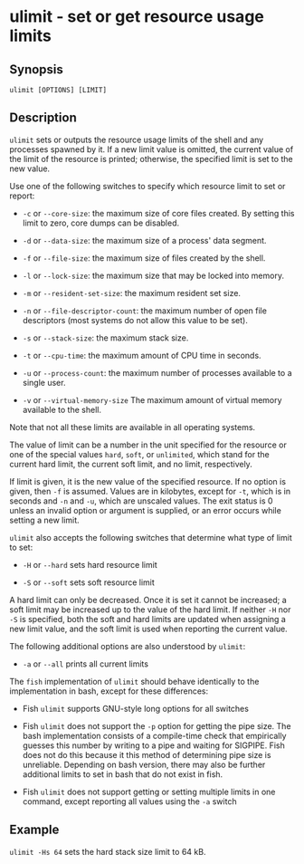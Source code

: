 # ulimit - set or get resource usage limits

## Synopsis

```
ulimit [OPTIONS] [LIMIT]
```

## Description

`ulimit` sets or outputs the resource usage limits of the shell and any processes spawned by it. If a new limit value is omitted, the current value of the limit of the resource is printed; otherwise, the specified limit is set to the new value.

Use one of the following switches to specify which resource limit to set or report:


* `-c` or `--core-size`: the maximum size of core files created. By setting this limit to zero, core dumps can be disabled.


* `-d` or `--data-size`: the maximum size of a process' data segment.


* `-f` or `--file-size`: the maximum size of files created by the shell.


* `-l` or `--lock-size`: the maximum size that may be locked into memory.


* `-m` or `--resident-set-size`: the maximum resident set size.


* `-n` or `--file-descriptor-count`: the maximum number of open file descriptors (most systems do not allow this value to be set).


* `-s` or `--stack-size`: the maximum stack size.


* `-t` or `--cpu-time`: the maximum amount of CPU time in seconds.


* `-u` or `--process-count`: the maximum number of processes available to a single user.


* `-v` or `--virtual-memory-size` The maximum amount of virtual memory available to the shell.

Note that not all these limits are available in all operating systems.

The value of limit can be a number in the unit specified for the resource or one of the special values `hard`, `soft`, or `unlimited`, which stand for the current hard limit, the current soft limit, and no limit, respectively.

If limit is given, it is the new value of the specified resource. If no option is given, then `-f` is assumed. Values are in kilobytes, except for `-t`, which is in seconds and `-n` and `-u`, which are unscaled values. The exit status is 0 unless an invalid option or argument is supplied, or an error occurs while setting a new limit.

`ulimit` also accepts the following switches that determine what type of limit to set:


* `-H` or `--hard` sets hard resource limit


* `-S` or `--soft` sets soft resource limit

A hard limit can only be decreased. Once it is set it cannot be increased; a soft limit may be increased up to the value of the hard limit. If neither `-H` nor `-S` is specified, both the soft and hard limits are updated when assigning a new limit value, and the soft limit is used when reporting the current value.

The following additional options are also understood by `ulimit`:


* `-a` or `--all` prints all current limits

The `fish` implementation of `ulimit` should behave identically to the implementation in bash, except for these differences:


* Fish `ulimit` supports GNU-style long options for all switches


* Fish `ulimit` does not support the `-p` option for getting the pipe size. The bash implementation consists of a compile-time check that empirically guesses this number by writing to a pipe and waiting for SIGPIPE. Fish does not do this because it this method of determining pipe size is unreliable. Depending on bash version, there may also be further additional limits to set in bash that do not exist in fish.


* Fish `ulimit` does not support getting or setting multiple limits in one command, except reporting all values using the `-a` switch

## Example

`ulimit -Hs 64` sets the hard stack size limit to 64 kB.
